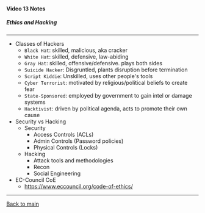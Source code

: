 #### Video 13 Notes

##### Ethics and Hacking

---

- Classes of Hackers
  - `Black Hat`: skilled, malicious, aka cracker
  - `White Hat`: skilled, defensive, law-abiding
  - `Gray Hat`: skilled, offensive/defensive. plays both sides
  - `Suicide Hacker`: Disgruntled, plants disruption before termination
  - `Script Kiddie`: Unskilled, uses other people's tools
  - `Cyber Terrorist`: motivated by religious/political beliefs to create fear
  - `State-Sponsored`: employed by government to gain intel or damage systems
  - `Hacktivist`: driven by political agenda, acts to promote their own cause
- Security vs Hacking
  - Security
    - Access Controls (ACLs)
    - Admin Controls (Password policies)
    - Physical Controls (Locks)
  - Hacking
    - Attack tools and methodologies
    - Recon
    - Social Engineering
- EC-Council CoE
  - https://www.eccouncil.org/code-of-ethics/

---

[Back to main](https://github.com/rot0xd/CBTNuggets/blob/master/CEHv9/README.md)


